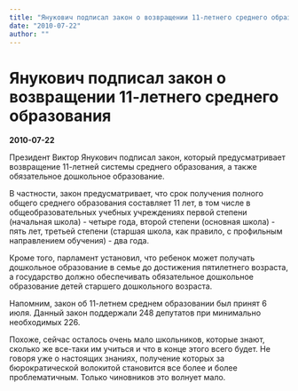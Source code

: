 ```yaml
---
title: "Янукович подписал закон о возвращении 11-летнего среднего образования"
date: "2010-07-22"
author: ""
---
```


# Янукович подписал закон о возвращении 11-летнего среднего образования

**2010-07-22** 

Президент Виктор Янукович подписал закон, который предусматривает возвращение 11-летней системы среднего образования, а также обязательное дошкольное образование.



В частности, закон предусматривает, что срок получения полного общего среднего образования составляет 11 лет, в том числе в общеобразовательных учебных учреждениях первой степени (начальная школа) - четыре года, второй степени (основная школа) - пять лет, третьей степени (старшая школа, как правило, с профильным направлением обучения) - два года.



Кроме того, парламент установил, что ребенок может получать дошкольное образование в семье до достижения пятилетнего возраста, а государство должно обеспечивать обязательное дошкольное образование детей старшего дошкольного возраста.



Напомним, закон об 11-летнем среднем образовании был принят 6 июля. Данный закон поддержали 248 депутатов при минимально необходимых 226.

Похоже, сейчас осталось очень мало школьников, которые знают, сколько же все-таки им учиться и что в конце этого всего будет. Не говоря уже о настоящих знаниях, получение которых за бюрократической волокитой становится все более и более проблематичным. Только чиновников это волнует мало.